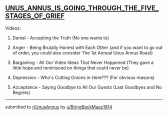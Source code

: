 ## [UNUS_ANNUS_IS_GOING_THROUGH_THE_FIVE_STAGES_OF_GRIEF](https://www.reddit.com/r/UnusAnnus/comments/jrr16v/unus_annus_is_going_through_the_five_stages_of/)
Videos:

1. Denial - Accepting the Truth (No one wants to)

2. Anger - Being Brutally Honest with Each Other (and if you want to go out of order, you could also consider The 1st Annual Unus Annus Roast)

3. Bargaining - All Our Video Ideas That Never Happened (They gave a little hope and reminisced on things that could never be)

4. Depression - Who's Cutting Onions in Here??? (For obvious reasons)

5. Acceptance - Saying Goodbye to All Our Guests (Last Goodbyes and No Regrets)

---

submitted to [r/UnusAnnus](https://www.reddit.com/r/UnusAnnus) by [u/BringBackMaes1914](https://www.reddit.com/user/BringBackMaes1914)
